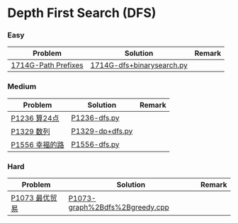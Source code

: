 # Depth First Search (DFS)

### Easy

| Problem | Solution | Remark |
| ------- | -------- | ------ |
| [1714G-Path Prefixes](https://codeforces.com/problemset/problem/1714/G) | [1714G-dfs+binarysearch.py](https://github.com/chuzhumin98/PythonForMillions/blob/main/Codeforces/1714/1714G-dfs+binarysearch.py) |        |



### Medium

| Problem                                                      | Solution                                                     | Remark |
| ------------------------------------------------------------ | ------------------------------------------------------------ | ------ |
| [P1236 算24点](https://www.luogu.com.cn/problem/P1236) | [P1236-dfs.py](https://github.com/chuzhumin98/PythonForMillions/blob/main/luogu/P1236-dfs.py) | |
| [P1329 数列](https://www.luogu.com.cn/problem/P1329) | [P1329-dp+dfs.py](https://github.com/chuzhumin98/PythonForMillions/blob/main/luogu/P1329-dp%2Bdfs.py) | |
| [P1556 幸福的路](https://www.luogu.com.cn/problem/P1556) | [P1556-dfs.py](https://github.com/chuzhumin98/PythonForMillions/blob/main/luogu/P1556-dfs.py) | |



### Hard

| Problem | Solution | Remark |
| ------- | -------- | ------ |
| [P1073 最优贸易](https://www.luogu.com.cn/problem/P1073) | [P1073-graph%2Bdfs%2Bgreedy.cpp](https://github.com/chuzhumin98/PythonForMillions/blob/main/luogu/P1073-graph%2Bdfs%2Bgreedy.cpp) | |